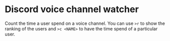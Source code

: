 # Discord voice channel watcher

Count the time a user spend on a voice channel. You can use `>r` to show the ranking of the users and `>c <NAME>` to have the time spend of a particular user.
